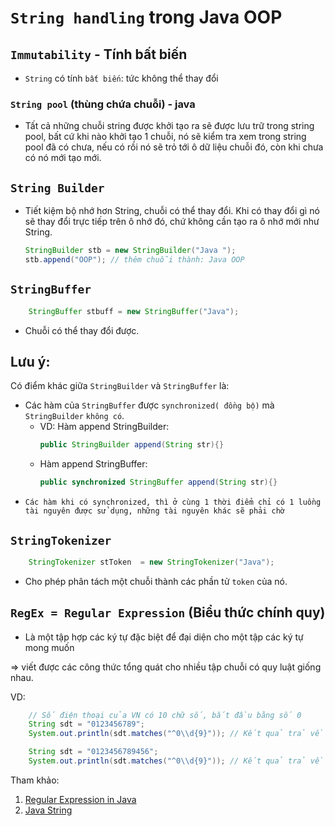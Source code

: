 # `String handling` trong Java OOP
## `Immutability` - Tính bất biến
- `String` có tính `bất biến`: tức không thể thay đổi
### `String pool` (thùng chứa chuỗi) - java
- Tất cả những chuỗi string được khởi tạo ra sẽ được lưu trữ trong string pool, bất cứ khi nào khởi tạo 1 chuỗi, nó sẽ kiểm tra xem trong string pool đã có chưa, nếu có rồi nó sẽ trỏ tới ô dữ liệu chuỗi đó, còn khi chưa có nó mới tạo mới.

## `String Builder`
- Tiết kiệm bộ nhớ hơn String, chuỗi có thể thay đổi. Khi có thay đổi gì nó sẽ thay đổi trực tiếp trên ô nhớ đó, chứ không cần tạo ra ô nhớ mới như String.
    ```java
    StringBuilder stb = new StringBuilder("Java ");
    stb.append("OOP"); // thêm chuỗi thành: Java OOP

    ```

## `StringBuffer`

```java
    StringBuffer stbuff = new StringBuffer("Java");
```
- Chuỗi có thể thay đổi được.
## Lưu ý:
Có điểm khác giữa `StringBuilder` và `StringBuffer` là:
- Các hàm của `StringBuffer` được `synchronized( đồng bộ)` mà `StringBuilder` `không có`.
    - VD: Hàm append StringBuilder: 
        ```java
        public StringBuilder append(String str){}
        ```
    - Hàm append StringBuffer:
        ```java
        public synchronized StringBuffer append(String str){}
        ```
- `Các hàm khi có synchronized, thì ở cùng 1 thời điểm chỉ có 1 luồng tài nguyên được sử dụng, những tài nguyên khác sẽ phải chờ `

## `StringTokenizer`
```java
    StringTokenizer stToken  = new StringTokenizer("Java");
```
- Cho phép phân tách một chuỗi thành các phần tử `token` của nó.
## `RegEx = Regular Expression` (Biểu thức chính quy)
- Là một tập hợp các ký tự đặc biệt để đại diện cho một tập các ký tự mong muốn

=> viết được các công thức tổng quát cho nhiều tập chuỗi có quy luật giống nhau.

VD: 
```java
    // Số điện thoại của VN có 10 chữ số, bắt đầu bằng số 0
    String sdt = "0123456789";
    System.out.println(sdt.matches("^0\\d{9}")); // Kết quả trả về là True

    String sdt = "0123456789456";
    System.out.println(sdt.matches("^0\\d{9}")); // Kết quả trả về là False

```
Tham khảo: 
1. [Regular Expression in Java](https://openplanning.net/10175/java-regular-expression)
2. [Java String](https://viettuts.vn/java-string/immutable-string-trong-java)